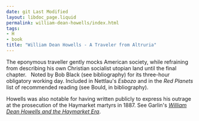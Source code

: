 ```yaml
---
date: git Last Modified
layout: libdoc_page.liquid
permalink: william-dean-howells/index.html
tags:
- H
- book
title: "William Dean Howells - A Traveler from Altruria"
---
```


The eponymous traveller gently mocks American society,  while refraining from describing his own Christian socialist utopian land until  the final chapter.
 
Noted by Bob Black (see bibliography) for its  three-hour obligatory working day. Included in Nettlau's _Esbozo_ and in the _Red Planets_ list of recommended reading (see Bould, in bibliography).

Howells was also notable for having written publicly to express his outrage at the prosecution of the Haymarket martyrs in 1887. See Garlin's <a href="https://archive.org/details/WilliamDeanHowellsHaymarket/mode/2up">_William Dean Howells and the Haymarket Era_</a>.